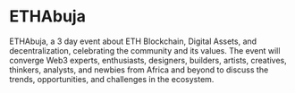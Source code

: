 # ETHAbuja
ETHAbuja,  a 3 day event about ETH Blockchain, Digital Assets, and decentralization, celebrating the community and its values. The event will converge Web3 experts, enthusiasts, designers, builders, artists, creatives, thinkers, analysts, and newbies from Africa and beyond to discuss the trends, opportunities, and challenges in the ecosystem. 
